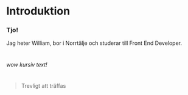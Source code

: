 # Introduktion

### Tjo! 
Jag heter William, bor i  Norrtälje och studerar till Front End Developer.
#
*wow kursiv text!*
#
> Trevligt att träffas

